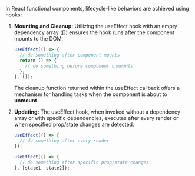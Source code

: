 In React functional components, lifecycle-like behaviors are achieved using hooks:

1. **Mounting and Cleanup:**
   Utilizing the useEffect hook with an empty dependency array ([]) ensures the hook runs after the component mounts to the DOM.

   ```js
   useEffect(() => {
     // do something after component mounts
     return () => {
       // do something before component unmounts
     };
   }, []);
   ```

   The cleanup function returned within the useEffect callback offers a mechanism for handling tasks when the component is about to **unmount**.

2. **Updating:**
   The useEffect hook, when invoked without a dependency array or with specific dependencies, executes after every render or when specified prop/state changes are detected.

   ```js
   useEffect(() => {
     // do something after every render
   });
   ```

   ```js
   useEffect(() => {
     // do something after specific prop/state changes
   }, [state1, state2]);
   ```
